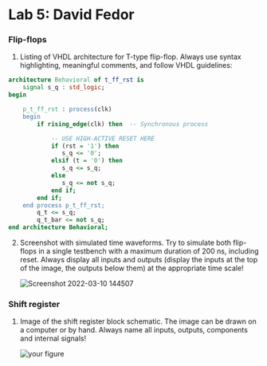 # Lab 5: David Fedor

### Flip-flops

1. Listing of VHDL architecture for T-type flip-flop. Always use syntax highlighting, meaningful comments, and follow VHDL guidelines:

```vhdl
architecture Behavioral of t_ff_rst is
    signal s_q : std_logic;
begin

    p_t_ff_rst : process(clk)
    begin
        if rising_edge(clk) then  -- Synchronous process

            -- USE HIGH-ACTIVE RESET HERE
            if (rst = '1') then 
               s_q <= '0';
            elsif (t = '0') then
               s_q <= s_q;
            else 
               s_q <= not s_q;
            end if;
        end if;
    end process p_t_ff_rst;
        q_t <= s_q;
        q_t_bar <= not s_q;
end architecture Behavioral;
```

2. Screenshot with simulated time waveforms. Try to simulate both flip-flops in a single testbench with a maximum duration of 200 ns, including reset. Always display all inputs and outputs (display the inputs at the top of the image, the outputs below them) at the appropriate time scale!

   ![Screenshot 2022-03-10 144507](https://user-images.githubusercontent.com/99388268/157674461-6d4a51d7-130f-41b8-b8d4-164bc621bc77.png)


### Shift register

1. Image of the shift register block schematic. The image can be drawn on a computer or by hand. Always name all inputs, outputs, components and internal signals!

   ![your figure]()
